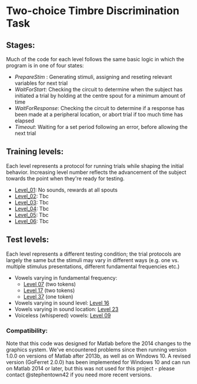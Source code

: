 # Two-choice Timbre Discrimination Task

## Stages:

Much of the code for each level follows the same basic logic in which the program is in one of four states:

* *PrepareStim* : Generating stimuli, assigning and reseting relevant variables for next trial
* *WaitForStart*: Checking the circuit to determine when the subject has initiated a trial by holding at the centre spout for a minimum amount of time
* *WaitForResponse*: Checking the circuit to determine if a response has been made at a peripheral location, or abort trial if too much time has elapsed
* *Timeout*: Waiting for a set period following an error, before allowing the next trial

## Training levels:

Each level represents a protocol for running trials while shaping the initial behavior. Increasing level number reflects the advancement of the subject towards the point when they're ready for testing.

* [Level_01](https://github.com/stephentown42/Perceptual_Constancy_for_Vowels/blob/main/behavioral_task/GoFerret/ST_TimbreDiscrimination/stages/level01.m): No sounds, rewards at all spouts
* [Level_02](https://github.com/stephentown42/Perceptual_Constancy_for_Vowels/blob/main/behavioral_task/GoFerret/ST_TimbreDiscrimination/stages/level02.m): Tbc
* [Level_03](https://github.com/stephentown42/Perceptual_Constancy_for_Vowels/blob/main/behavioral_task/GoFerret/ST_TimbreDiscrimination/stages/level03.m): Tbc
* [Level_04](https://github.com/stephentown42/Perceptual_Constancy_for_Vowels/blob/main/behavioral_task/GoFerret/ST_TimbreDiscrimination/stages/level04.m): Tbc
* [Level_05](https://github.com/stephentown42/Perceptual_Constancy_for_Vowels/blob/main/behavioral_task/GoFerret/ST_TimbreDiscrimination/stages/level05.m): Tbc
* [Level_06](https://github.com/stephentown42/Perceptual_Constancy_for_Vowels/blob/main/behavioral_task/GoFerret/ST_TimbreDiscrimination/stages/level06.m): Tbc



## Test levels:

Each level represents a different testing condition; the trial protocols are largely the same but the stimuli may vary in different ways (e.g. one vs. multiple stimulus presentations, different fundamental frequencies etc.)

* Vowels varying in fundamental frequency: 
  * [Level 07](https://github.com/stephentown42/Perceptual_Constancy_for_Vowels/blob/main/behavioral_task/GoFerret/ST_TimbreDiscrimination/stages/level07.m) (two tokens)
  * [Level 17](https://github.com/stephentown42/Perceptual_Constancy_for_Vowels/blob/main/behavioral_task/GoFerret/ST_TimbreDiscrimination/stages/level17.m) (two tokens)
  * [Level 37](https://github.com/stephentown42/Perceptual_Constancy_for_Vowels/blob/main/behavioral_task/GoFerret/ST_TimbreDiscrimination/stages/level37.m) (one token)
* Vowels varying in sound level: [Level 16](https://github.com/stephentown42/Perceptual_Constancy_for_Vowels/blob/main/behavioral_task/GoFerret/ST_TimbreDiscrimination/stages/level16.m)
* Vowels varying in sound location: [Level 23](https://github.com/stephentown42/Perceptual_Constancy_for_Vowels/blob/main/behavioral_task/GoFerret/ST_TimbreDiscrimination/stages/level23_spatial.m)
* Voiceless (whispered) vowels: [Level 09](https://github.com/stephentown42/Perceptual_Constancy_for_Vowels/blob/main/behavioral_task/GoFerret/ST_TimbreDiscrimination/stages/level09.m)


### Compatibility:
Note that this code was designed for Matlab before the 2014 changes to the graphics system. We've encountered problems since then running version 1.0.0 on versions of Matlab after 2013b, as well as on Windows 10. A revised version (GoFerret 2.0.0) has been implemented for Windows 10 and can run on Matlab 2014 or later, but this was not used for this project - please contact @stephentown42 if you need more recent versions.
